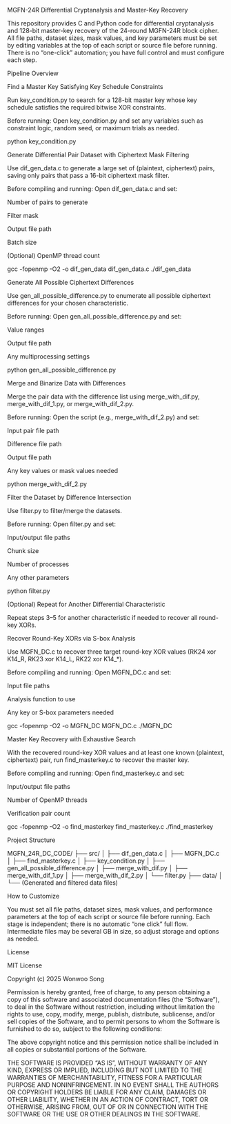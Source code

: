 MGFN-24R Differential Cryptanalysis and Master-Key Recovery

This repository provides C and Python code for differential cryptanalysis and 128-bit master-key recovery of the 24-round MGFN-24R block cipher.
All file paths, dataset sizes, mask values, and key parameters must be set by editing variables at the top of each script or source file before running.
There is no “one-click” automation; you have full control and must configure each step.

Pipeline Overview

Find a Master Key Satisfying Key Schedule Constraints

Run key_condition.py to search for a 128-bit master key whose key schedule satisfies the required bitwise XOR constraints.

Before running:
Open key_condition.py and set any variables such as constraint logic, random seed, or maximum trials as needed.

python key_condition.py

Generate Differential Pair Dataset with Ciphertext Mask Filtering

Use dif_gen_data.c to generate a large set of (plaintext, ciphertext) pairs, saving only pairs that pass a 16-bit ciphertext mask filter.

Before compiling and running:
Open dif_gen_data.c and set:

Number of pairs to generate

Filter mask

Output file path

Batch size

(Optional) OpenMP thread count

gcc -fopenmp -O2 -o dif_gen_data dif_gen_data.c
./dif_gen_data

Generate All Possible Ciphertext Differences

Use gen_all_possible_difference.py to enumerate all possible ciphertext differences for your chosen characteristic.

Before running:
Open gen_all_possible_difference.py and set:

Value ranges

Output file path

Any multiprocessing settings

python gen_all_possible_difference.py

Merge and Binarize Data with Differences

Merge the pair data with the difference list using merge_with_dif.py, merge_with_dif_1.py, or merge_with_dif_2.py.

Before running:
Open the script (e.g., merge_with_dif_2.py) and set:

Input pair file path

Difference file path

Output file path

Any key values or mask values needed

python merge_with_dif_2.py

Filter the Dataset by Difference Intersection

Use filter.py to filter/merge the datasets.

Before running:
Open filter.py and set:

Input/output file paths

Chunk size

Number of processes

Any other parameters

python filter.py

(Optional) Repeat for Another Differential Characteristic

Repeat steps 3–5 for another characteristic if needed to recover all round-key XORs.

Recover Round-Key XORs via S-box Analysis

Use MGFN_DC.c to recover three target round-key XOR values (RK24 xor K14_R, RK23 xor K14_L, RK22 xor K14_*).

Before compiling and running:
Open MGFN_DC.c and set:

Input file paths

Analysis function to use

Any key or S-box parameters needed

gcc -fopenmp -O2 -o MGFN_DC MGFN_DC.c
./MGFN_DC

Master Key Recovery with Exhaustive Search

With the recovered round-key XOR values and at least one known (plaintext, ciphertext) pair, run find_masterkey.c to recover the master key.

Before compiling and running:
Open find_masterkey.c and set:

Input/output file paths

Number of OpenMP threads

Verification pair count

gcc -fopenmp -O2 -o find_masterkey find_masterkey.c
./find_masterkey

Project Structure

MGFN_24R_DC_CODE/
├── src/
│ ├── dif_gen_data.c
│ ├── MGFN_DC.c
│ ├── find_masterkey.c
│ ├── key_condition.py
│ ├── gen_all_possible_difference.py
│ ├── merge_with_dif.py
│ ├── merge_with_dif_1.py
│ ├── merge_with_dif_2.py
│ └── filter.py
├── data/
│ └── (Generated and filtered data files)

How to Customize

You must set all file paths, dataset sizes, mask values, and performance parameters at the top of each script or source file before running.
Each stage is independent; there is no automatic “one click” full flow.
Intermediate files may be several GB in size, so adjust storage and options as needed.

License

MIT License

Copyright (c) 2025 Wonwoo Song

Permission is hereby granted, free of charge, to any person obtaining a copy
of this software and associated documentation files (the “Software”), to deal
in the Software without restriction, including without limitation the rights
to use, copy, modify, merge, publish, distribute, sublicense, and/or sell
copies of the Software, and to permit persons to whom the Software is
furnished to do so, subject to the following conditions:

The above copyright notice and this permission notice shall be included in
all copies or substantial portions of the Software.

THE SOFTWARE IS PROVIDED “AS IS”, WITHOUT WARRANTY OF ANY KIND, EXPRESS OR
IMPLIED, INCLUDING BUT NOT LIMITED TO THE WARRANTIES OF MERCHANTABILITY,
FITNESS FOR A PARTICULAR PURPOSE AND NONINFRINGEMENT. IN NO EVENT SHALL THE
AUTHORS OR COPYRIGHT HOLDERS BE LIABLE FOR ANY CLAIM, DAMAGES OR OTHER
LIABILITY, WHETHER IN AN ACTION OF CONTRACT, TORT OR OTHERWISE, ARISING FROM,
OUT OF OR IN CONNECTION WITH THE SOFTWARE OR THE USE OR OTHER DEALINGS IN
THE SOFTWARE.
